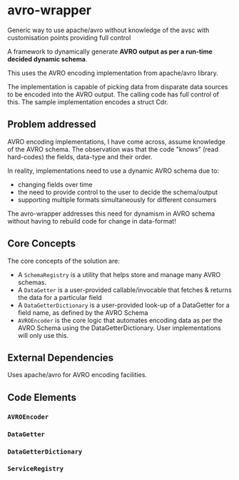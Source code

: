 # avro-wrapper
Generic way to use apache/avro without knowledge of the avsc with customisation points providing full control

A framework to dynamically generate **AVRO output as per a run-time decided dynamic schema**. 

This uses the AVRO encoding implementation from apache/avro library. 

The implementation is capable of picking data from disparate data sources to be encoded into the AVRO output. The calling code has full control of this. The sample implementation encodes a struct Cdr. 

## Problem addressed
AVRO encoding implementations, I have come across, assume knowledge of the AVRO schema. The observation was that the code "knows" (read hard-codes) the fields, data-type and their order. 

In reality, implementations need to use a dynamic AVRO schema due to:
- changing fields over time
- the need to provide control to the user to decide the schema/output
- supporting multiple formats simultaneously for different consumers

The avro-wrapper addresses this need for dynamism in AVRO schema without having to rebuild code for change in data-format! 

## Core Concepts
The core concepts of the solution are: 
- A `SchemaRegistry` is a utility that helps store and manage many AVRO schemas. 
- A `DataGetter` is a user-provided callable/invocable that fetches & returns the data for a particular field
- A `DataGetterDictionary` is a user-provided look-up of a DataGetter for a field name, as defined by the AVRO Schema
- `AVROEncoder` is the core logic that automates encoding data as per the AVRO Schema using the DataGetterDictionary. User implementations will only use this. 

## External Dependencies
Uses apache/avro for AVRO encoding facilities. 

## Code Elements
### `AVROEncoder`
### `DataGetter`
### `DataGetterDictionary`
### `ServiceRegistry`
